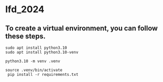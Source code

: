 # lfd_2024


## To create a virtual environment, you can follow these steps.

```
sudo apt install python3.10
sudo apt install python3.10-venv

python3.10 -m venv .venv

source .venv/bin/activate
 pip install -r requirements.txt

```
